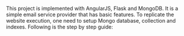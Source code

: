 This project is implemented with AngularJS, Flask and MongoDB. It is a simple email service provider that has basic features.
To replicate the website execution, one need to setup Mongo database, collection and indexes. Following is the step by step guide:

